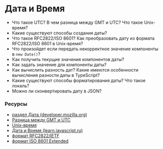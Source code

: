 # Дата и Время

* Что такое UTC? В чем разница между GMT и UTC? Что такое Unix-время?
* Какие существуют способы создания даты?
* Что такое RFC2822/ISO 8601? Как преобразовать дату из формата RFC2822/ISO 8601 в Unix-время?
* Что произойдет если передать некорректное значение компоненты в `new Date()`?
* Как получить текущие значения компонентов даты?
* Как задать значение для компоненты даты?
* Как вычислить разность дат? Какие имеются особенности вычисления разности даты в TypeScript?
* Какие существуют способы форматирования даты? Что такое локаль?
* Можно ли сконвертировать дату в JSON?

### Ресурсы

* [раздел Дата (developer.mozilla.org)](https://developer.mozilla.org/ru/docs/Web/JavaScript/Reference/Global_Objects/Date)
* [Разница между GMT и UTC](http://qaru.site/questions/15211213/difference-between-utc-and-gmt)
* [Unix-время](https://dic.academic.ru/dic.nsf/ruwiki/752713)
* [Дата и Время (learn.javascript.ru)](https://learn.javascript.ru/datetime)
* [формат RFC2822/IETF](https://rfc2.ru/5322.rfc/print#p3.3)
* [формат ISO 8601 Extended](http://support.sas.com/documentation/cdl/en/lrdict/64316/HTML/default/viewer.htm#a003169814.htm)